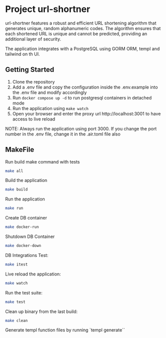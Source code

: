 # Project url-shortner

url-shortner features a robust and efficient URL shortening algorithm that generates unique, random alphanumeric codes. The algorithm ensures that each shortened URL is unique and cannot be predicted, providing an additional layer of security.

The application integrates with a PostgreSQL using GORM ORM, templ and tailwind on th UI.

## Getting Started

1. Clone the repository
2. Add a .env file and copy the configuration inside the .env.example into the .env file and modify accordingly
3. Run `docker compose up -d` to  run postgresql containers in detached mode
3. Run the application using `make watch`
4. Open your browser and enter the proxy url http://localhost:3001 to have access to live reload 


NOTE: Always run the application using port 3000. If you change the port number in the .env file, change it in the .air.toml file also

## MakeFile

Run build make command with tests
```bash
make all
```

Build the application
```bash
make build
```

Run the application
```bash
make run
```
Create DB container
```bash
make docker-run
```

Shutdown DB Container
```bash
make docker-down
```

DB Integrations Test:
```bash
make itest
```

Live reload the application:
```bash
make watch
```

Run the test suite:
```bash
make test
```

Clean up binary from the last build:
```bash
make clean
```


 Generate templ function files by running `templ generate``